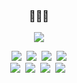<h3 align="center">
  🌝🌝🌝
</h3>

<p align="center">
  <img src="https://user-images.githubusercontent.com/55904021/125911713-c6bff8e5-9150-4fab-b092-f3af985367c0.png"/>
</p>

<p align="center">
  <img src="https://img.shields.io/badge/JAVA-%23007396?style=flat-square&logo=JAVA&logoColor=white"/></a>&nbsp;
  <img src="https://img.shields.io/badge/C-%23a8b9cc?style=flat-square&logo=C&logoColor=black"/></a>&nbsp;
  <img src="https://img.shields.io/badge/HTML-%23e34f26?style=flat-square&logo=HTML5&logoColor=white"/></a>&nbsp;
  <img src="https://img.shields.io/badge/CSS-%231572b6?style=flat-square&logo=CSS3&logoColor=white"/></a><br>
  <img src="https://img.shields.io/badge/JavaScript-%23f7df1e?style=flat-square&logo=JavaScript&logoColor=black"/></a>&nbsp;
  <img src="https://img.shields.io/badge/Spring-%236db33f?style=flat-square&logo=SPRING&logoColor=white"/></a>&nbsp;
  <img src="https://img.shields.io/badge/Eclipse-%232c2255?style=flat-square&logo=Eclipse%20IDE&logoColor=white"/></a>&nbsp;
  <img src="https://img.shields.io/badge/MySQL-%234479a1?style=flat-square&logo=MySQL&logoColor=white"/></a>&nbsp;
</p>


<!--
**tjshee39/tjshee39** is a ✨ _special_ ✨ repository because its `README.md` (this file) appears on your GitHub profile.

Here are some ideas to get you started:

- 🔭 I’m currently working on ...
- 🌱 I’m currently learning ...
- 👯 I’m looking to collaborate on ...
- 🤔 I’m looking for help with ...
- 💬 Ask me about ...
- 📫 How to reach me: ...
- 😄 Pronouns: ...
- ⚡ Fun fact: ...
-->
